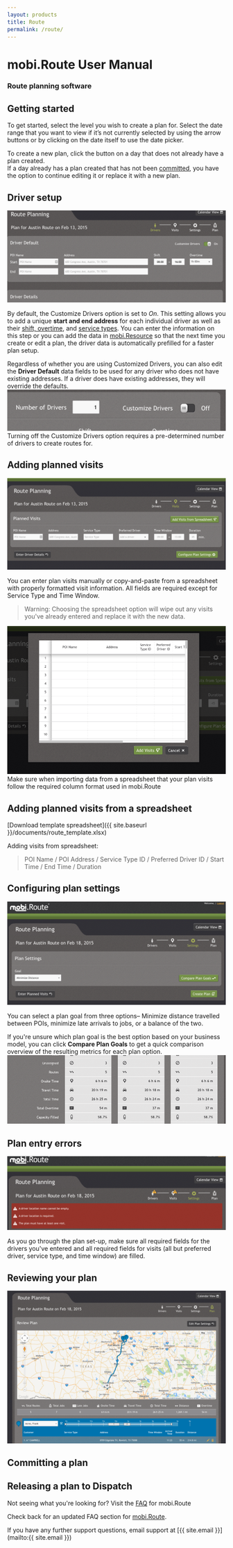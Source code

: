 ```yaml
---
layout: products
title: Route
permalink: /route/
---
```


# mobi.Route User Manual

### Route planning software

## Getting started

To get started, select the level you wish to create a plan for.  Select the date range that you want to view if
it’s not currently selected by using the arrow buttons or by clicking on the date itself to use the date picker.  

To create a new plan, click the button on a day that does not already have a plan created.  
If a day already has a plan created that has not been [committed](#committing-a-plan), you have the option to continue editing it or 
replace it with a new plan. 

## Driver setup
![](/images/route-ss-2.png)

By default, the Customize Drivers option is set to *On*. This setting allows you to add a unique **start and end address** 
for each individual driver as well as their [shift, overtime](#), and [service types](#).  You can enter the 
information on this step or you can add the data in [mobi.Resource](/resource) so that the next time you create or edit a 
plan, the driver data is automatically prefilled for a faster plan setup. 
 
Regardless of whether you are using Customized Drivers, you can also edit the **Driver Default** data fields to be 
used for any driver who does not have existing addresses. If a driver does have existing addresses, they will 
override the defaults.
![](/images/route-ss-3.png)
Turning off the Customize Drivers option requires a pre-determined number of drivers to create routes for.

## Adding planned visits
![](/images/route-ss-4.png)

You can enter plan visits manually or copy-and-paste from a spreadsheet with properly formatted visit information. 
All fields are required except for Service Type and Time Window. 

> Warning: Choosing the spreadsheet option will wipe out any visits you've already entered and replace it with 
the new data.

![](/images/route-ss-5.png)
Make sure when importing data from a spreadsheet that your plan visits follow the required column format used in 
mobi.Route

## Adding planned visits from a spreadsheet

[Download template spreadsheet]({{ site.baseurl }}/documents/route_template.xlsx)

Adding visits from spreadsheet: 
 
> POI Name / POI Address / Service Type ID / Preferred Driver ID / Start Time / End Time / Duration

## Configuring plan settings
![](/images/route-ss-6.png)

You can select a plan goal from three options– Minimize distance travelled between POIs, minimize late arrivals to jobs, 
or a balance of the two.

If you're unsure which plan goal is the best option based on your business model, you can click **Compare Plan Goals** 
to get a quick comparison overview of the resulting metrics for each plan option.
![](/images/route-ss-7.png)

## Plan entry errors
![](/images/route-ss-8.png)

As you go through the plan set-up, make sure all required fields for the drivers you've entered and all required fields 
for visits (all but preferred driver, service type, and time window) are filled. 

## Reviewing your plan
![](/images/route-ss-9.png)

## Committing a plan

## Releasing a plan to Dispatch

Not seeing what you're looking for?  Visit the [FAQ](/route/faq) for mobi.Route

Check back for an updated FAQ section for [mobi.Route](https://www.mobicorp.com/products/route-planning-software-mobiroute/).  

If you have any further support questions, email support at [{{ site.email }}](mailto:{{ site.email }}) 

